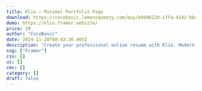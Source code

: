 ```yaml
---
title: Klio — Minimal Portfolio Page
download: https://cocobasic.lemonsqueezy.com/buy/b8dd622b-1ffa-41d2-bbc6-dc7941972203?aff=YGGpO5
demo: https://klio.framer.website/
price: 29
author: "CocoBasic"
date: 2024-11-30T08:43:36.465Z
description: "Create your professional online resume with Klio. Modern and minimal one-page Framer template perfect for any individual on the quest for sleek online CV."
ssg: ["Framer"]
css: []
ui: []
cms: []
category: []
draft: false
---
```

